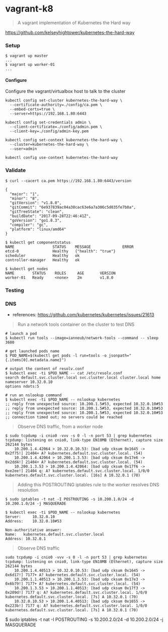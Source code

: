 # vagrant-k8

> A vagrant implementation of Kubernetes the Hard way

https://github.com/kelseyhightower/kubernetes-the-hard-way

### Setup

```
$ vagrant up master
...
$ vagrant up worker-01
...

```

#### Configure

Configure the vagrant/virtualbox host to talk to the cluster

```
kubectl config set-cluster kubernetes-the-hard-way \
  --certificate-authority=./config/ca.pem \
  --embed-certs=true \
  --server=https://192.168.1.80:6443

kubectl config set-credentials admin \
  --client-certificate=./config/admin.pem \
  --client-key=./config/admin-key.pem

kubectl config set-context kubernetes-the-hard-way \
  --cluster=kubernetes-the-hard-way \
  --user=admin

kubectl config use-context kubernetes-the-hard-way
```

### Validate

```
$ curl --cacert ca.pem https://192.168.1.80:6443/version

{
  "major": "1",
  "minor": "8",
  "gitVersion": "v1.8.0",
  "gitCommit": "6e937839ac04a38cac63e6a7a306c5d035fe7b0a",
  "gitTreeState": "clean",
  "buildDate": "2017-09-28T22:46:41Z",
  "goVersion": "go1.8.3",
  "compiler": "gc",
  "platform": "linux/amd64"
}

$ kubectl get componentstatus
NAME                 STATUS    MESSAGE              ERROR
etcd-0               Healthy   {"health": "true"}   
scheduler            Healthy   ok                   
controller-manager   Healthy   ok  

$ kubectl get nodes
NAME        STATUS    ROLES     AGE       VERSION
worker-01   Ready     <none>    2m        v1.8.0
```

### Testing

### DNS

* references: https://github.com/kubernetes/kubernetes/issues/21613

> Run a network tools container on the cluster to test DNS

```
# launch a pod
$ kubectl run tools --image=ianneub/network-tools --command -- sleep 3600

# get launched pods name
$ POD_NAME=$(kubectl get pods -l run=tools -o jsonpath="{.items[0].metadata.name}")

# output the content of resolv.conf
$ kubectl exec -ti $POD_NAME -- cat /etc/resolv.conf
search default.svc.cluster.local svc.cluster.local cluster.local home
nameserver 10.32.0.10
options ndots:5

# run an nslookup command
$ kubectl exec -ti $POD_NAME -- nslookup kubernetes
;; reply from unexpected source: 10.200.1.5#53, expected 10.32.0.10#53
;; reply from unexpected source: 10.200.1.5#53, expected 10.32.0.10#53
;; reply from unexpected source: 10.200.1.5#53, expected 10.32.0.10#53
;; connection timed out; no servers could be reached
```

> Observe DNS traffic, from a worker node

```
$ sudo tcpdump -i cnio0 -vvv -s 0 -l -n port 53 | grep kubernetes
tcpdump: listening on cnio0, link-type EN10MB (Ethernet), capture size 262144 bytes
    10.200.1.4.42064 > 10.32.0.10.53: [bad udp cksum 0x1645 -> 0x2f75!] 21404+ A? kubernetes.default.svc.cluster.local. (54)
    10.200.1.4.42064 > 10.200.1.3.53: [bad udp cksum 0x17e6 -> 0x2dd4!] 21404+ A? kubernetes.default.svc.cluster.local. (54)
    10.200.1.3.53 > 10.200.1.4.42064: [bad udp cksum 0x17f6 -> 0xe2ee!] 21404 q: A? kubernetes.default.svc.cluster.local. 1/0/0 kubernetes.default.svc.cluster.local. [16s] A 10.32.0.1 (70)

```

> Adding this POSTROUTING iptables rule to the worker resolves DNS resolution

```
$ sudo iptables -t nat -I POSTROUTING -s 10.200.1.0/24 -d 10.200.1.0/24 -j MASQUERADE

$ kubectl exec -ti $POD_NAME -- nslookup kubernetes
Server:     10.32.0.10
Address:    10.32.0.10#53

Non-authoritative answer:
Name:	kubernetes.default.svc.cluster.local
Address: 10.32.0.1
```

> Observe DNS traffic
```
sudo tcpdump -i cnio0 -vvv -s 0 -l -n port 53 | grep kubernetes
tcpdump: listening on cnio0, link-type EN10MB (Ethernet), capture size 262144 bytes
    10.200.1.4.40513 > 10.32.0.10.53: [bad udp cksum 0x1645 -> 0x6d17!] 7177+ A? kubernetes.default.svc.cluster.local. (54)
    10.200.1.1.40513 > 10.200.1.3.53: [bad udp cksum 0x17e3 -> 0x6b79!] 7177+ A? kubernetes.default.svc.cluster.local. (54)
    10.200.1.3.53 > 10.200.1.1.40513: [bad udp cksum 0x17f3 -> 0x209d!] 7177 q: A? kubernetes.default.svc.cluster.local. 1/0/0 kubernetes.default.svc.cluster.local. [7s] A 10.32.0.1 (70)
    10.32.0.10.53 > 10.200.1.4.40513: [bad udp cksum 0x1655 -> 0x223b!] 7177 q: A? kubernetes.default.svc.cluster.local. 1/0/0 kubernetes.default.svc.cluster.local. [7s] A 10.32.0.1 (70)
```




$ sudo iptables -t nat -I POSTROUTING -s 10.200.2.0/24 -d 10.200.2.0/24 -j MASQUERADE
